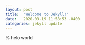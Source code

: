 ```yaml
---
layout: post
title:  "Welcome to Jekyll!"
date:   2020-03-19 11:58:53 -0400
categories: jekyll update
---
```


% helo world
